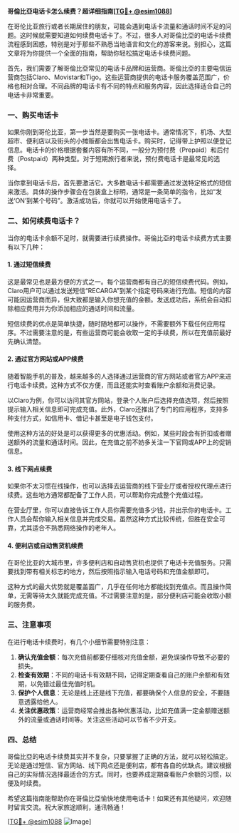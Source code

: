 **哥倫比亞电话卡怎么续费？超详细指南[[TG💪+ @esim1088](https://t.me/s/esim1088)]**

在哥伦比亚旅行或者长期居住的朋友，可能会遇到电话卡流量和通话时间不足的问题。这时候就需要知道如何续费电话卡了。不过，很多人对哥倫比亞的电话卡续费流程感到困惑，特别是对于那些不熟悉当地语言和文化的游客来说。别担心，这篇文章将为你提供一个全面的指南，帮助你轻松搞定电话卡续费问题。

首先，我们需要了解哥倫比亞常见的电话卡品牌和运营商。哥倫比亞的主要电信运营商包括Claro、Movistar和Tigo。这些运营商提供的电话卡服务覆盖范围广，价格也相对合理。不同品牌的电话卡有不同的特点和服务内容，因此选择适合自己的电话卡非常重要。

### 一、购买电话卡

如果你刚到哥伦比亚，第一步当然是要购买一张电话卡。通常情况下，机场、大型超市、便利店以及街头的小摊贩都会出售电话卡。购买时，记得带上护照以便登记信息。电话卡的价格根据套餐内容有所不同，一般分为预付费（Prepaid）和后付费（Postpaid）两种类型。对于短期旅行者来说，预付费电话卡是最常见的选择。

当你拿到电话卡后，首先要激活它。大多数电话卡都需要通过发送特定格式的短信来激活。具体的操作步骤会在包装盒上标明，通常是一条简单的指令，比如“发送‘ON’到某个号码”。激活成功后，你就可以开始使用电话卡了。

### 二、如何续费电话卡？

当你的电话卡余额不足时，就需要进行续费操作。哥倫比亞的电话卡续费方式主要有以下几种：

#### 1. **通过短信续费**

这是最常见也是最方便的方式之一。每个运营商都有自己的短信续费代码。例如，Claro用户可以通过发送短信“RECARGA”到某个指定号码来进行充值。短信的内容可能因运营商而异，但大致都是输入你想充值的金额。发送成功后，系统会自动扣除相应费用并为你添加相应的通话时间和流量。

短信续费的优点是简单快捷，随时随地都可以操作，不需要额外下载任何应用程序。不过需要注意的是，有些运营商可能会收取一定的手续费，所以在充值前最好先确认清楚。

#### 2. **通过官方网站或APP续费**

随着智能手机的普及，越来越多的人选择通过运营商的官方网站或者官方APP来进行电话卡续费。这种方式不仅方便，而且还能实时查看账户余额和消费记录。

以Claro为例，你可以访问其官方网站，登录个人账户后选择充值选项，然后按照提示输入相关信息即可完成充值。此外，Claro还推出了专门的应用程序，支持多种支付方式，如信用卡、借记卡甚至是电子钱包支付。

使用这种方法的好处是可以获得更多的优惠活动。例如，某些时段会有折扣或者赠送额外的流量和通话时间。因此，在充值之前不妨多关注一下官网或APP上的促销信息。

#### 3. **线下网点续费**

如果你不太习惯在线操作，也可以选择去运营商的线下营业厅或者授权代理点进行续费。这些地方通常都配备了工作人员，可以帮助你完成整个充值过程。

在营业厅里，你可以直接告诉工作人员你需要充值多少钱，并出示你的电话卡。工作人员会帮你输入相关信息并完成交易。虽然这种方式比较传统，但胜在安全可靠，尤其适合不熟悉网络操作的老年人。

#### 4. **便利店或自动售货机续费**

在哥伦比亚的大城市里，许多便利店和自动售货机也提供了电话卡充值服务。只需要找到带有相关标志的地方，然后按照指示输入电话号码和充值金额即可。

这种方式的最大优势就是覆盖面广，几乎在任何地方都能找到充值点。而且操作简单，无需等待太久就能完成充值。不过需要注意的是，部分便利店可能会收取小额的服务费。

### 三、注意事项

在进行电话卡续费时，有几个小细节需要特别注意：

1. **确认充值金额**：每次充值前都要仔细核对充值金额，避免误操作导致不必要的损失。
2. **检查有效期**：不同的电话卡有效期不同，记得定期查看自己的账户余额和有效期，以免错过最佳充值时机。
3. **保护个人信息**：无论是线上还是线下充值，都要确保个人信息的安全，不要随意透露给他人。
4. **关注优惠政策**：运营商经常会推出各种优惠活动，比如充值满一定金额赠送额外的流量或通话时间等。关注这些活动可以节省不少开支。

### 四、总结

哥倫比亞的电话卡续费其实并不复杂，只要掌握了正确的方法，就可以轻松搞定。无论是通过短信、官方网站、线下网点还是便利店，都有各自的优缺点。建议根据自己的实际情况选择最适合的方式。同时，也要养成定期查看账户余额的习惯，以便及时续费。

希望这篇指南能帮助你在哥倫比亞愉快地使用电话卡！如果还有其他疑问，欢迎随时留言交流。祝大家旅途顺利，通讯畅通！

[[TG💪+ @esim1088](https://t.me/s/esim1088) ![Image](https://i.postimg.cc/4NQfJmqS/Snipaste-2025-05-13-00-14-12.png)]